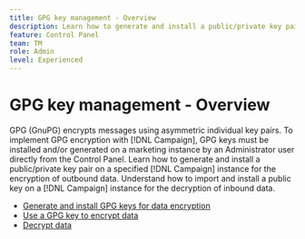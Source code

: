 ```yaml
---
title: GPG key management - Overview
description: Learn how to generate and install a public/private key pair on a specified [!DNL Campaign] instance for the encryption of outbound data. Understand how to import and install a public key on a [!DNL Campaign] instance for the decryption of inbound data.
feature: Control Panel
team: TM
role: Admin
level: Experienced
---
```

# GPG key management - Overview

GPG (GnuPG) encrypts messages using asymmetric individual key pairs. To implement GPG encryption with [!DNL Campaign], GPG keys must be installed and/or generated on a marketing instance by an Administrator user directly from the Control Panel.
Learn how to generate and install a public/private key pair on a specified [!DNL Campaign] instance for the encryption of outbound data. Understand how to import and install a public key on a [!DNL Campaign] instance for the decryption of inbound data.

* [Generate and install GPG keys for data encryption](./generate-and-install-gpg-keys-for-data-encryption.md)
* [Use a GPG key to encrypt data](./use-a-gpg-key-to-encrypt-data.md)
* [Decrypt data](./decrypt-data.md)
